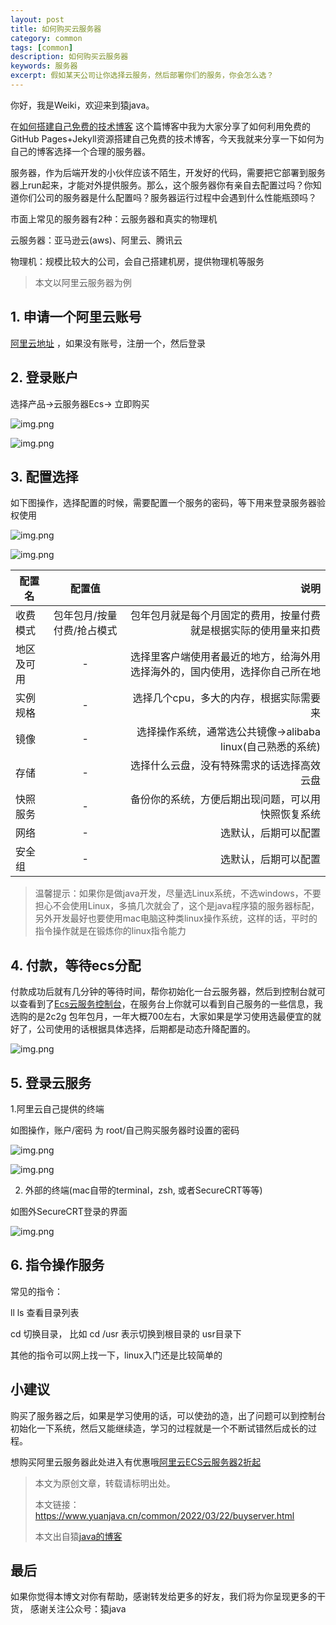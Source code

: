 ```yaml
---
layout: post
title: 如何购买云服务器
category: common
tags: [common]
description: 如何购买云服务器
keywords: 服务器
excerpt: 假如某天公司让你选择云服务，然后部署你们的服务，你会怎么选？
---
```


你好，我是Weiki，欢迎来到猿java。

在[如何搭建自己免费的技术博客](https://www.yuanjava.cn/common/2022/03/28/blog.html) 这个篇博客中我为大家分享了如何利用免费的GitHub Pages+Jekyll资源搭建自己免费的技术博客，今天我就来分享一下如何为自己的博客选择一个合理的服务器。

服务器，作为后端开发的小伙伴应该不陌生，开发好的代码，需要把它部署到服务器上run起来，才能对外提供服务。那么，这个服务器你有亲自去配置过吗？你知道你们公司的服务器是什么配置吗？服务器运行过程中会遇到什么性能瓶颈吗？

市面上常见的服务器有2种：云服务器和真实的物理机

云服务器：亚马逊云(aws)、阿里云、腾讯云

物理机：规模比较大的公司，会自己搭建机房，提供物理机等服务

> 本文以阿里云服务器为例

## 1. 申请一个阿里云账号

[阿里云地址](https://www.aliyun.com/) ，如果没有账号，注册一个，然后登录

## 2. 登录账户

选择产品->云服务器Ecs-> 立即购买

![img.png](https://www.yuanjava.cn/assets/md/common/img.png)

![img.png](https://www.yuanjava.cn/assets/md/common/img_1.png)

## 3. 配置选择

如下图操作，选择配置的时候，需要配置一个服务的密码，等下用来登录服务器验权使用

![img.png](https://www.yuanjava.cn/assets/md/common/img_2.png)

![img.png](https://www.yuanjava.cn/assets/md/common/img_3.png)

   | 配置名        | 配置值           | 说明  |
   | ------------- |:-------------:| -----:|
   | 收费模式      | 包年包月/按量付费/抢占模式 | 包年包月就是每个月固定的费用，按量付费就是根据实际的使用量来扣费 |
   | 地区及可用      | -     |   选择里客户端使用者最近的地方，给海外用选择海外的，国内使用，选择你自己所在地 |
   | 实例规格 | -      |    选择几个cpu，多大的内存，根据实际需要来 |
   | 镜像 | -      |    选择操作系统，通常选公共镜像->alibaba linux(自己熟悉的系统) |
   | 存储 | -      |    选择什么云盘，没有特殊需求的话选择高效云盘 |
   | 快照服务 | -      |    备份你的系统，方便后期出现问题，可以用快照恢复系统 |
   | 网络 | -      |    选默认，后期可以配置 |
   | 安全组 | -      |    选默认，后期可以配置 |

> 温馨提示：如果你是做java开发，尽量选Linux系统，不选windows，不要担心不会使用Linux，多搞几次就会了，这个是java程序猿的服务器标配，另外开发最好也要使用mac电脑这种类linux操作系统，这样的话，平时的指令操作就是在锻炼你的linux指令能力

## 4. 付款，等待ecs分配

付款成功后就有几分钟的等待时间，帮你初始化一台云服务器，然后到控制台就可以查看到了[Ecs云服务控制台](https://ecs.console.aliyun.com/?spm=5176.12818093.ProductAndService--ali--widget-home-product-recent.dre1.449616d0KWrF16#/home)，在服务台上你就可以看到自己服务的一些信息，我选购的是2c2g
包年包月，一年大概700左右，大家如果是学习使用选最便宜的就好了，公司使用的话根据具体选择，后期都是动态升降配置的。

![img.png](https://www.yuanjava.cn/assets/md/common/server.png)

## 5. 登录云服务

1.阿里云自己提供的终端

如图操作，账户/密码 为 root/自己购买服务器时设置的密码

![img.png](https://www.yuanjava.cn/assets/md/common/img.png)

![img.png](https://www.yuanjava.cn/assets/md/common/img_5.png)

2. 外部的终端(mac自带的terminal，zsh, 或者SecureCRT等等)

如图外SecureCRT登录的界面

![img.png](https://www.yuanjava.cn/assets/md/common/img_5.png)

## 6. 指令操作服务

常见的指令：

ll  ls     查看目录列表

cd  切换目录，  比如  cd /usr 表示切换到根目录的 usr目录下

其他的指令可以网上找一下，linux入门还是比较简单的


## **小建议**

购买了服务器之后，如果是学习使用的话，可以使劲的造，出了问题可以到控制台初始化一下系统，然后又能继续造，学习的过程就是一个不断试错然后成长的过程。


想购买阿里云服务器此处进入有优惠哦[阿里云ECS云服务器2折起](https://www.aliyun.com/minisite/goods?taskCode=minisiteps2204&recordId=3605116&userCode=kxg0imit&share_source=copy_link)


>
> 本文为原创文章，转载请标明出处。
>
> 本文链接：https://www.yuanjava.cn/common/2022/03/22/buyserver.html
>
>本文出自猿[java的博客](https://www.yuanjava.cn)

## 最后

如果你觉得本博文对你有帮助，感谢转发给更多的好友，我们将为你呈现更多的干货， 感谢关注公众号：猿java
